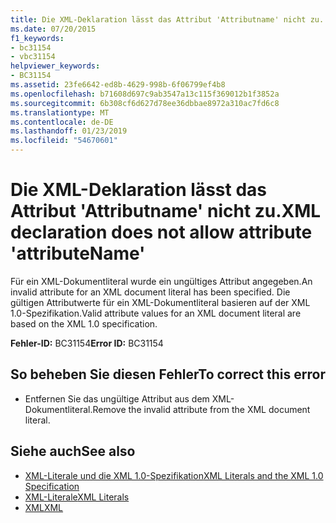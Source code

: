```yaml
---
title: Die XML-Deklaration lässt das Attribut 'Attributname' nicht zu.
ms.date: 07/20/2015
f1_keywords:
- bc31154
- vbc31154
helpviewer_keywords:
- BC31154
ms.assetid: 23fe6642-ed8b-4629-998b-6f06799ef4b8
ms.openlocfilehash: b71608d697c9ab3547a13c115f369012b1f3852a
ms.sourcegitcommit: 6b308cf6d627d78ee36dbbae8972a310ac7fd6c8
ms.translationtype: MT
ms.contentlocale: de-DE
ms.lasthandoff: 01/23/2019
ms.locfileid: "54670601"
---
```

# <a name="xml-declaration-does-not-allow-attribute-attributename"></a><span data-ttu-id="984e6-102">Die XML-Deklaration lässt das Attribut 'Attributname' nicht zu.</span><span class="sxs-lookup"><span data-stu-id="984e6-102">XML declaration does not allow attribute 'attributeName'</span></span>
<span data-ttu-id="984e6-103">Für ein XML-Dokumentliteral wurde ein ungültiges Attribut angegeben.</span><span class="sxs-lookup"><span data-stu-id="984e6-103">An invalid attribute for an XML document literal has been specified.</span></span> <span data-ttu-id="984e6-104">Die gültigen Attributwerte für ein XML-Dokumentliteral basieren auf der XML 1.0-Spezifikation.</span><span class="sxs-lookup"><span data-stu-id="984e6-104">Valid attribute values for an XML document literal are based on the XML 1.0 specification.</span></span>  
  
 <span data-ttu-id="984e6-105">**Fehler-ID:** BC31154</span><span class="sxs-lookup"><span data-stu-id="984e6-105">**Error ID:** BC31154</span></span>  
  
## <a name="to-correct-this-error"></a><span data-ttu-id="984e6-106">So beheben Sie diesen Fehler</span><span class="sxs-lookup"><span data-stu-id="984e6-106">To correct this error</span></span>  
  
-   <span data-ttu-id="984e6-107">Entfernen Sie das ungültige Attribut aus dem XML-Dokumentliteral.</span><span class="sxs-lookup"><span data-stu-id="984e6-107">Remove the invalid attribute from the XML document literal.</span></span>  
  
## <a name="see-also"></a><span data-ttu-id="984e6-108">Siehe auch</span><span class="sxs-lookup"><span data-stu-id="984e6-108">See also</span></span>
- [<span data-ttu-id="984e6-109">XML-Literale und die XML 1.0-Spezifikation</span><span class="sxs-lookup"><span data-stu-id="984e6-109">XML Literals and the XML 1.0 Specification</span></span>](../../visual-basic/programming-guide/language-features/xml/xml-literals-and-the-xml-1-0-specification.md)
- [<span data-ttu-id="984e6-110">XML-Literale</span><span class="sxs-lookup"><span data-stu-id="984e6-110">XML Literals</span></span>](../../visual-basic/language-reference/xml-literals/index.md)
- [<span data-ttu-id="984e6-111">XML</span><span class="sxs-lookup"><span data-stu-id="984e6-111">XML</span></span>](../../visual-basic/programming-guide/language-features/xml/index.md)
